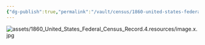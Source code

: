 ```yaml
---
{"dg-publish":true,"permalink":"/vault/census/1860-united-states-federal-census-record-4/","tags":["Mary-Ann-Hawkins"]}
---
```


![assets/1860_United_States_Federal_Census_Record.4.resources/image.x.jpg](/img/user/assets/1860_United_States_Federal_Census_Record.4.resources/image.x.jpg)
